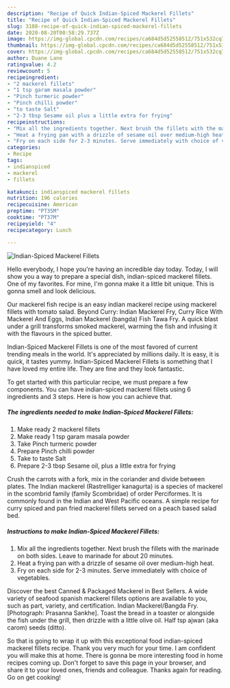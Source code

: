 ```yaml
---
description: "Recipe of Quick Indian-Spiced Mackerel Fillets"
title: "Recipe of Quick Indian-Spiced Mackerel Fillets"
slug: 3108-recipe-of-quick-indian-spiced-mackerel-fillets
date: 2020-08-20T00:58:29.737Z
image: https://img-global.cpcdn.com/recipes/ca684d5d52558512/751x532cq70/indian-spiced-mackerel-fillets-recipe-main-photo.jpg
thumbnail: https://img-global.cpcdn.com/recipes/ca684d5d52558512/751x532cq70/indian-spiced-mackerel-fillets-recipe-main-photo.jpg
cover: https://img-global.cpcdn.com/recipes/ca684d5d52558512/751x532cq70/indian-spiced-mackerel-fillets-recipe-main-photo.jpg
author: Duane Lane
ratingvalue: 4.2
reviewcount: 5
recipeingredient:
- "2 mackerel fillets"
- "1 tsp garam masala powder"
- "Pinch turmeric powder"
- "Pinch chilli powder"
- "to taste Salt"
- "2-3 tbsp Sesame oil plus a little extra for frying"
recipeinstructions:
- "Mix all the ingredients together. Next brush the fillets with the marinade on both sides. Leave to marinade for about 20 minutes."
- "Heat a frying pan with a drizzle of sesame oil over medium-high heat."
- "Fry on each side for 2-3 minutes. Serve immediately with choice of vegetables."
categories:
- Recipe
tags:
- indianspiced
- mackerel
- fillets

katakunci: indianspiced mackerel fillets 
nutrition: 196 calories
recipecuisine: American
preptime: "PT35M"
cooktime: "PT37M"
recipeyield: "4"
recipecategory: Lunch

---
```



![Indian-Spiced Mackerel Fillets](https://img-global.cpcdn.com/recipes/ca684d5d52558512/751x532cq70/indian-spiced-mackerel-fillets-recipe-main-photo.jpg)

Hello everybody, I hope you're having an incredible day today. Today, I will show you a way to prepare a special dish, indian-spiced mackerel fillets. One of my favorites. For mine, I'm gonna make it a little bit unique. This is gonna smell and look delicious.

Our mackerel fish recipe is an easy indian mackerel recipe using mackerel fillets with tomato salad. Beyond Curry: Indian Mackerel Fry, Curry Rice With Mackerel And Eggs, Indian Mackerel (bangda) Fish Tawa Fry. A quick blast under a grill transforms smoked mackerel, warming the fish and infusing it with the flavours in the spiced butter.

Indian-Spiced Mackerel Fillets is one of the most favored of current trending meals in the world. It's appreciated by millions daily. It is easy, it is quick, it tastes yummy. Indian-Spiced Mackerel Fillets is something that I have loved my entire life. They are fine and they look fantastic.


To get started with this particular recipe, we must prepare a few components. You can have indian-spiced mackerel fillets using 6 ingredients and 3 steps. Here is how you can achieve that.

<!--inarticleads1-->

##### The ingredients needed to make Indian-Spiced Mackerel Fillets:

1. Make ready 2 mackerel fillets
1. Make ready 1 tsp garam masala powder
1. Take Pinch turmeric powder
1. Prepare Pinch chilli powder
1. Take to taste Salt
1. Prepare 2-3 tbsp Sesame oil, plus a little extra for frying


Crush the carrots with a fork, mix in the coriander and divide between plates. The Indian mackerel (Rastrelliger kanagurta) is a species of mackerel in the scombrid family (family Scombridae) of order Perciformes. It is commonly found in the Indian and West Pacific oceans. A simple recipe for curry spiced and pan fried mackerel fillets served on a peach based salad bed. 

<!--inarticleads2-->

##### Instructions to make Indian-Spiced Mackerel Fillets:

1. Mix all the ingredients together. Next brush the fillets with the marinade on both sides. Leave to marinade for about 20 minutes.
1. Heat a frying pan with a drizzle of sesame oil over medium-high heat.
1. Fry on each side for 2-3 minutes. Serve immediately with choice of vegetables.


Discover the best Canned &amp; Packaged Mackerel in Best Sellers. A wide variety of seafood spanish mackerel fillets options are available to you, such as part, variety, and certification. Indian Mackerel/Bangda Fry. [Photograph: Prasanna Sankhe]. Toast the bread in a toaster or alongside the fish under the grill, then drizzle with a little olive oil. Half tsp ajwan (aka carom) seeds (ditto). 

So that is going to wrap it up with this exceptional food indian-spiced mackerel fillets recipe. Thank you very much for your time. I am confident you will make this at home. There is gonna be more interesting food in home recipes coming up. Don't forget to save this page in your browser, and share it to your loved ones, friends and colleague. Thanks again for reading. Go on get cooking!
